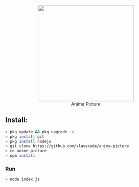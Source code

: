 <p align="center">
<img src="https://raw.githubusercontent.com/shansekai/anime-picture/main/20210621_120358.jpg" width="300" height="300"/>
<br>
Anime Picture
</p>

## Install:
```bash
> pkg update && pkg upgrade -y
> pkg install git
> pkg install nodejs
> git clone https://github.com/slavecode/anime-picture
> cd anime-picture
> npm install
```

### Run
```bash
> node index.js
```
